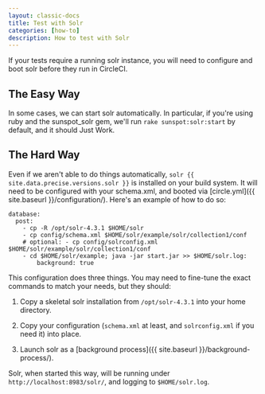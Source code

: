 ```yaml
---
layout: classic-docs
title: Test with Solr
categories: [how-to]
description: How to test with Solr
---
```


If your tests require a running solr instance, you will need to configure
and boot solr before they run in CircleCI.

## The Easy Way

In some cases, we can start solr automatically. In particular, if you're
using ruby and the sunspot_solr gem, we'll run
`rake sunspot:solr:start` by default, and it should Just Work.

## The Hard Way

Even if we aren't able to do things automatically, `solr {{ site.data.precise.versions.solr }}`
is installed on your build system. It will need to be configured with your
schema.xml, and booted via [circle.yml]({{ site.baseurl }}/configuration/).
Here's an example of how to do so:

```
database:
  post:
    - cp -R /opt/solr-4.3.1 $HOME/solr
    - cp config/schema.xml $HOME/solr/example/solr/collection1/conf
    # optional: - cp config/solrconfig.xml $HOME/solr/example/solr/collection1/conf
    - cd $HOME/solr/example; java -jar start.jar >> $HOME/solr.log:
        background: true
```

This configuration does three things. You may need to fine-tune the exact commands
to match your needs, but they should:

1.  Copy a skeletal solr installation from `/opt/solr-4.3.1` into your home directory.

2.  Copy your configuration (`schema.xml` at least, and `solrconfig.xml` if you need it)
into place.

3.  Launch solr as a [background process]({{ site.baseurl }}/background-process/).

Solr, when started this way, will be running under `http://localhost:8983/solr/`,
and logging to `$HOME/solr.log`.

